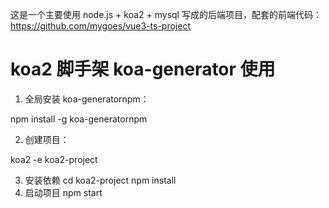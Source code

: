 这是一个主要使用 node.js + koa2 + mysql 写成的后端项目，配套的前端代码：https://github.com/mygoes/vue3-ts-project

# koa2 脚手架 koa-generator 使用

1. 全局安装 koa-generatornpm：

npm install -g koa-generatornpm

2. 创建项目：

koa2 -e koa2-project

3. 安装依赖
   cd koa2-project
   npm install
4. 启动项目
   npm start
